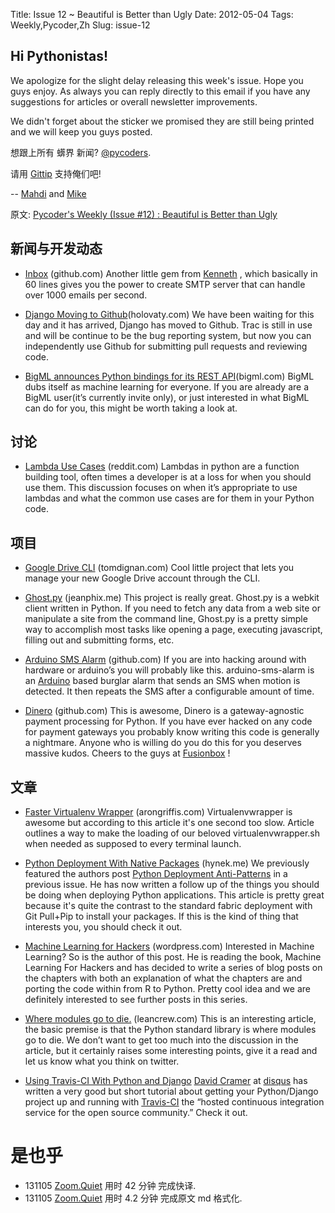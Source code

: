 Title: Issue 12 ~ Beautiful is Better than Ugly 
Date: 2012-05-04 
Tags: Weekly,Pycoder,Zh 
Slug: issue-12 
## Hi Pythonistas!


We apologize for the slight delay releasing this week's issue. Hope you guys enjoy. As always you can reply directly to this email if you have any suggestions for articles or overall newsletter improvements. 

We didn't forget about the sticker we promised they are still being printed and we will keep you guys posted. 


想跟上所有 蠎界 新闻?
 [@pycoders](http://twitter.com/pycoders).

请用
[Gittip](https://www.gittip.com/PycodersWeekly)
支持俺们吧!

--
[Mahdi](https://twitter.com/#!/myusuf3) and [Mike](https://twitter.com/#!/mgrouchy)

原文: [Pycoder's Weekly (Issue #12) : Beautiful is Better than Ugly](http://us4.campaign-archive2.com/?u=9735795484d2e4c204da82a29&id=0d41b075dc)

## 新闻与开发动态

- [Inbox](https://github.com/kennethreitz/inbox.py) (github.com)
Another little gem from 
[Kenneth](http://twitter.com/kennethreitz)
, which basically in 60 lines gives you the power to create SMTP server that can handle over 1000 emails per second.

- [Django Moving to Github](http://www.holovaty.com/writing/django-github/)(holovaty.com)
We have been waiting for this day and it has arrived, Django has moved to Github. Trac is still in use and will be continue to be the bug reporting system, but now you can independently use Github for submitting pull requests and reviewing code.

- [BigML announces Python bindings for its REST API](http://blog.bigml.com/2012/05/04/machine-learning-in-python-has-never-been-easier/)(bigml.com)
BigML dubs itself as machine learning for everyone. If you are already are a BigML user(it’s currently invite only), or just interested in what BigML can do for you, this might be worth taking a look at.



## 讨论
- [Lambda Use Cases](http://www.reddit.com/r/Python/comments/swmuj/let_me_know_the_use_cases_for_lambda_in_python/) (reddit.com)
Lambdas in python are a function building tool, often times a developer is at a loss for when you should use them. This discussion focuses on when it’s appropriate to use lambdas and what the common use cases are for them in your Python code.



## 项目

- [Google Drive CLI](http://tomdignan.com/projects/gdrive-cli/) (tomdignan.com)
Cool little project that lets you manage your new Google Drive account through the CLI.

- [Ghost.py](http://jeanphix.me/Ghost.py/) (jeanphix.me)
This project is really great. Ghost.py is a webkit client written in Python. If you need to fetch any data from a web site or manipulate a site from the command line, Ghost.py is a pretty simple way to accomplish most tasks like opening a page, executing javascript, filling out and submitting forms, etc.

- [Arduino SMS Alarm](https://github.com/mattwilliamson/arduino-sms-alarm) (github.com)
If you are into hacking around with hardware or arduino’s you will probably like this.  arduino-sms-alarm is an 
[Arduino](http://www.arduino.cc/)
 based burglar alarm that sends an SMS when motion is detected. It then repeats the SMS after a configurable amount of time.

- [Dinero](https://github.com/fusionbox/dinero) (github.com)
This is awesome, Dinero is a gateway-agnostic payment processing for Python. If you have ever hacked on any code for payment gateways you probably know writing this code is generally a nightmare. Anyone who is willing do you do this for you deserves massive kudos. Cheers to the guys at 
[Fusionbox](http://fusionbox.com/)
!


## 文章

- [Faster Virtualenv Wrapper](http://blog.arongriffis.com/post/dynamic-virtualenvwrapper) (arongriffis.com)
Virtualenvwrapper is awesome but according to this article it's one second too slow. Article outlines a way to make the loading of our beloved virtualenvwrapper.sh when needed as supposed to every terminal launch.

- [Python Deployment With Native Packages](http://hynek.me/articles/python-app-deployment-with-native-packages/) (hynek.me)
We previously featured the authors post 
[Python Deployment Anti-Patterns](http://hynek.me/articles/python-deployment-anti-patterns/)
in a previous issue. He has now written a follow up of the things you should be doing when deploying Python applications. This article is pretty great because it's quite the contrast to the standard fabric deployment with Git Pull+Pip to install your packages. If this is the kind of thing that interests you, you should check it out.

- [Machine Learning for Hackers](http://slendrmeans.wordpress.com/2012/04/14/will-it-python-machine-learning-for-hackers-chapter-1-part-1-loading-the-data/) (wordpress.com)
Interested in Machine Learning? So is the author of this post. He is reading the book, Machine Learning For Hackers and  has decided to write a series of blog posts on the chapters with both an explanation of what the chapters are and porting the code within from R to Python. Pretty cool idea and we are definitely interested to see further posts in this series.

- [Where modules go to die.](http://www.leancrew.com/all-this/2012/04/where-modules-go-to-die/) (leancrew.com)
This is an interesting article, the basic premise is that the Python standard library is where modules go to die. We don’t want to get too much into the discussion in the article, but it certainly raises some interesting points, give it a read and let us know what you think on twitter.

- [Using Travis-CI With Python and Django](http://justcramer.com/2012/05/03/using-travis-ci/)
[David Cramer](http://twitter.com/zeeg)
at 
[disqus](http://disqus.com/)
 has written a very good but short tutorial about getting your Python/Django project up and running with 
 [Travis-CI](http://travis-ci.org/)
  the “hosted continuous integration service for the open source community.” Check it out.



# 是也乎

- 131105 [Zoom.Quiet](http://zoomquiet.org/) 用时 42 分钟 完成快译.
- 131105 [Zoom.Quiet](http://zoomquiet.org/) 用时 4.2 分钟 完成原文 md 格式化.
